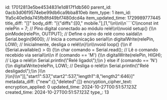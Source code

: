 id: 17012813e5be4534831e1d817f1db560
parent_id: 0acb3d06f9574ebe99db6ca9bba810eb
item_type: 1
item_id: 1fa5c40e9da745fb8fd49bf7480dcd4a
item_updated_time: 1729989777445
title_diff: "[]"
body_diff: "[{\"diffs\":[[0,\" mobile.\"],[1,\"\\\n\\\n\\\n````C\\\nconst int relePin = 7; // Pino digital conectado ao módulo relé\\\n\\\nvoid setup() {\\\n  pinMode(relePin, OUTPUT); // Define o pino do relé como saída\\\n  Serial.begin(9600); // Inicia a comunicação serial\\\n  digitalWrite(relePin, LOW); // Inicialmente, desliga o relé\\\n}\\\n\\\nvoid loop() {\\\n  if (Serial.available() > 0) {\\\n    char comando = Serial.read(); // Lê o comando recebido via serial\\\n\\\n    if (comando == 'M') {\\\n      digitalWrite(relePin, HIGH); // Liga o relé\\\n      Serial.println(\\\"Relé ligado\\\");\\\n    } else if (comando == 'N') {\\\n      digitalWrite(relePin, LOW); // Desliga o relé\\\n      Serial.println(\\\"Relé desligado\\\");\\\n    }\\\n  }\\\n}\\\n\"]],\"start1\":537,\"start2\":537,\"length1\":8,\"length2\":646}]"
metadata_diff: {"new":{},"deleted":[]}
encryption_cipher_text: 
encryption_applied: 0
updated_time: 2024-10-27T00:51:57.123Z
created_time: 2024-10-27T00:51:57.123Z
type_: 13